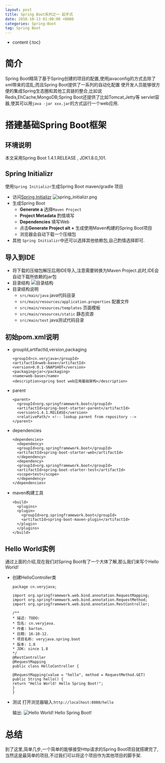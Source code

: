 ```yaml
---
layout: post
title: Spring Boot系列之一 起手式
date: 2016-10-13 01:08:00 +0800
categories: Spring-Boot
tag: Spring Boot
---
```


* content
{:toc}

简介
====================================

Spring Boot精简了基于Spring创建的项目的配置,使用javaconfig的方式去除了xml带来的混乱;而且Spring Boot提供了一系列的自动化配置
使开发人员能够很方便的集成Spring生态圈和其他工具链的整合,比如说Redis,EhCache,MongoDB;Spring Boot还提供了比如Tomcat,Jetty等
servlet容器,使其可以用`java -jar xxx.jar`的方式运行一个web应用.

搭建基础Spring Boot框架
====================================

## 环境说明
  本文采用Spring Boot 1.4.1.RELEASE , JDK1.8.0_101.

## Spring Initializr
  使用`Spring Initializr`生成Spring Boot maven/gradle 项目

  * 访问[Spring Initializr](http://start.spring.io/)
    ![spring_initializr.png](https://github.com/sunshineasbefore/resource/blob/master/spring_initializr.png?raw=true)
  * 生成Spring Boot
    * **Generate a** 选择`Maven Project`
    * **Project Metadata** 酌情填写
    * **Dependencies** 填写Web
    * 点击**Generate Project alt +** 生成使用Maven构建的Spring Boot项目
    * 浏览器会自动下载一个压缩包
  * 其他
    `Spring Initializr`中还可以选择其他依赖包,自己酌情选择即可.

## 导入到IDE
  * 将下载的压缩包解压后用IDE导入,注意需要转换为Maven Project.此时,IDE会自动下载所依赖的jar包
  * 目录结构 ![目录结构](https://github.com/sunshineasbefore/resource/blob/master/%E9%A1%B9%E7%9B%AE%E7%BB%93%E6%9E%84.png?raw=true)
  * 目录结构说明
    * `src/main/java` java代码目录
    * `src/main/resources/application.properties` 配置文件
    * `src/main/resources/templates` 页面模板
    * `src/main/resources/static` 静态资源
    * `src/main/test` java测试代码目录

## 初始pom.xml说明
  * groupId,artifactId,version,packaging

        <groupId>cn.veryjava</groupId>
        <artifactId>web-base</artifactId>
        <version>0.0.1-SNAPSHOT</version>
        <packaging>jar</packaging>
        <name>web-base</name>
        <description>spring boot web应用基础架构</description>

  * parent

        <parent>
          <groupId>org.springframework.boot</groupId>
          <artifactId>spring-boot-starter-parent</artifactId>
          <version>1.4.1.RELEASE</version>
          <relativePath/> <!-- lookup parent from repository -->
        </parent>

  * dependencies

        <dependencies>
          <dependency>
          <groupId>org.springframework.boot</groupId>
          <artifactId>spring-boot-starter-web</artifactId>
          </dependency>
          <dependency>
          <groupId>org.springframework.boot</groupId>
          <artifactId>spring-boot-starter-test</artifactId>
          <scope>test</scope>
          </dependency>
        </dependencies>
  * maven构建工具

        <build>
          <plugins>
          <plugin>
            <groupId>org.springframework.boot</groupId>
            <artifactId>spring-boot-maven-plugin</artifactId>
          </plugin>
          </plugins>
        </build>

## Hello World实例
  通过上面的介绍,现在我们对Spring Boot有了一个大体了解,那么我们来写个Hello World!

  * 创建HelloController类

        package cn.veryjava;

        import org.springframework.web.bind.annotation.RequestMapping;
        import org.springframework.web.bind.annotation.RequestMethod;
        import org.springframework.web.bind.annotation.RestController;

        /**
        * 描述: TODO:
        * 包名: cn.veryjava.
        * 作者: barton.
        * 日期: 16-10-12.
        * 项目名称: veryjava.spring.boot
        * 版本: 1.0
        * JDK: since 1.8
        */
        @RestController
        @RequestMapping
        public class HelloController {

        @RequestMapping(value = "hello", method = RequestMethod.GET)
        public String hello() {
        return "Hello World! Hello Spring Boot!";
        }
        }

  * 测试
    打开浏览器输入:`http://localhost:8080/hello`

    输出: ![Hello World! Hello Spring Boot!](https://github.com/sunshineasbefore/resource/blob/master/hellospringboot.png?raw=true)

总结
===========
到了这里,简单几步,一个简单的能够接受Http请求的Spring Boot项目就搭建完了,当然这是最简单的项目,不过我们可以将这个项目作为其他项目的脚手架.
